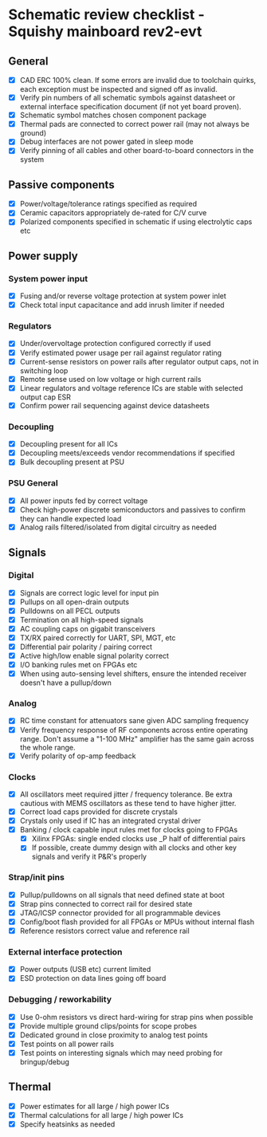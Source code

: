 # Schematic review checklist - Squishy mainboard rev2-evt

## General

- [x] CAD ERC 100% clean. If some errors are invalid due to toolchain quirks, each exception must be inspected and signed
off as invalid.
- [x] Verify pin numbers of all schematic symbols against datasheet or external interface specification document (if not yet board proven).
- [x] Schematic symbol matches chosen component package
- [x] Thermal pads are connected to correct power rail (may not always be ground)
- [x] Debug interfaces are not power gated in sleep mode
- [x] Verify pinning of all cables and other board-to-board connectors in the system

## Passive components

- [x] Power/voltage/tolerance ratings specified as required
- [x] Ceramic capacitors appropriately de-rated for C/V curve
- [x] Polarized components specified in schematic if using electrolytic caps etc

## Power supply

### System power input

- [x] Fusing and/or reverse voltage protection at system power inlet
- [x] Check total input capacitance and add inrush limiter if needed

### Regulators

- [x] Under/overvoltage protection configured correctly if used
- [x] Verify estimated power usage per rail against regulator rating
- [x] Current-sense resistors on power rails after regulator output caps, not in switching loop
- [x] Remote sense used on low voltage or high current rails
- [x] Linear regulators and voltage reference ICs are stable with selected output cap ESR
- [x] Confirm power rail sequencing against device datasheets

### Decoupling

- [x] Decoupling present for all ICs
- [x] Decoupling meets/exceeds vendor recommendations if specified
- [x] Bulk decoupling present at PSU

### PSU General

- [x] All power inputs fed by correct voltage
- [x] Check high-power discrete semiconductors and passives to confirm they can handle expected load
- [x] Analog rails filtered/isolated from digital circuitry as needed

## Signals

### Digital

- [x] Signals are correct logic level for input pin
- [x] Pullups on all open-drain outputs
- [x] Pulldowns on all PECL outputs
- [x] Termination on all high-speed signals
- [x] AC coupling caps on gigabit transceivers
- [x] TX/RX paired correctly for UART, SPI, MGT, etc
- [x] Differential pair polarity / pairing correct
- [x] Active high/low enable signal polarity correct
- [x] I/O banking rules met on FPGAs etc
- [x] When using auto-sensing level shifters, ensure the intended receiver doesn't have a pullup/down

### Analog

- [x] RC time constant for attenuators sane given ADC sampling frequency
- [x] Verify frequency response of RF components across entire operating range. Don't assume a "1-100 MHz" amplifier has the
same gain across the whole range.
- [x] Verify polarity of op-amp feedback

### Clocks

- [x] All oscillators meet required jitter / frequency tolerance. Be extra cautious with MEMS oscillators as these tend to have higher jitter.
- [x] Correct load caps provided for discrete crystals
- [x] Crystals only used if IC has an integrated crystal driver
- [x] Banking / clock capable input rules met for clocks going to FPGAs
  - [x] Xilinx FPGAs: single ended clocks use _P half of differential pairs
  - [x] If possible, create dummy design with all clocks and other key signals and verify it P&R's properly

### Strap/init pins

- [x] Pullup/pulldowns on all signals that need defined state at boot
- [x] Strap pins connected to correct rail for desired state
- [x] JTAG/ICSP connector provided for all programmable devices
- [x] Config/boot flash provided for all FPGAs or MPUs without internal flash
- [x] Reference resistors correct value and reference rail

### External interface protection

- [x] Power outputs (USB etc) current limited
- [x] ESD protection on data lines going off board

### Debugging / reworkability

- [x] Use 0-ohm resistors vs direct hard-wiring for strap pins when possible
- [x] Provide multiple ground clips/points for scope probes
- [x] Dedicated ground in close proximity to analog test points
- [x] Test points on all power rails
- [x] Test points on interesting signals which may need probing for bringup/debug

## Thermal

- [x] Power estimates for all large / high power ICs
- [x] Thermal calculations for all large / high power ICs
- [x] Specify heatsinks as needed
